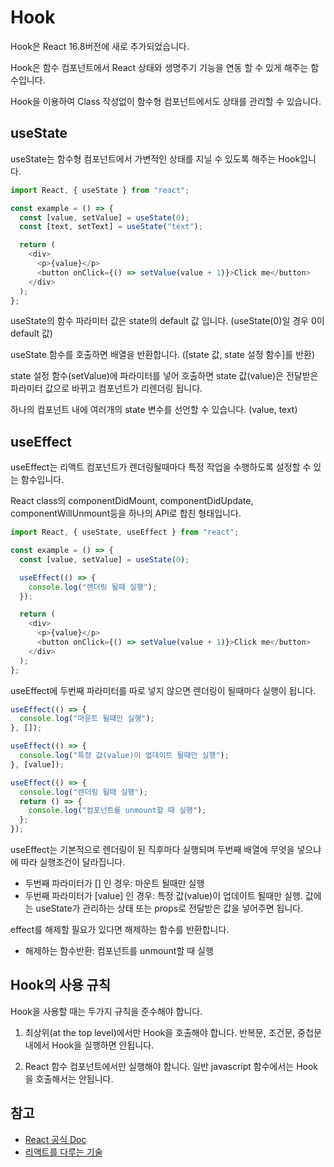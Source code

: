 # Hook

Hook은 React 16.8버전에 새로 추가되었습니다.

Hook은 함수 컴포넌트에서 React 상태와 생명주기 기능을 연동 할 수 있게 해주는 함수입니다.

Hook을 이용하여 Class 작성없이 함수형 컴포넌트에서도 상태를 관리할 수 있습니다.

## useState

useState는 함수형 컴포넌트에서 가변적인 상태를 지닐 수 있도록 해주는 Hook입니다.

```javascript
import React, { useState } from "react";

const example = () => {
  const [value, setValue] = useState(0);
  const [text, setText] = useState("text");

  return (
    <div>
      <p>{value}</p>
      <button onClick={() => setValue(value + 1)}>Click me</button>
    </div>
  );
};
```

useState의 함수 파라미터 값은 state의 default 값 입니다. (useState(0)일 경우 0이 default 값)

useState 함수를 호출하면 배열을 반환합니다. ([state 값, state 설정 함수]를 반환)

state 설정 함수(setValue)에 파라미터를 넣어 호출하면 state 값(value)은 전달받은 파라미터 값으로 바뀌고 컴포넌트가 리렌더링 됩니다.

하나의 컴포넌트 내에 여러개의 state 변수를 선언할 수 있습니다. (value, text)

## useEffect

useEffect는 리액트 컴포넌트가 렌더링될때마다 특정 작업을 수행하도록 설정할 수 있는 함수입니다.

React class의 componentDidMount, componentDidUpdate, componentWillUnmount등을 하나의 API로 합친 형태입니다.

```javascript
import React, { useState, useEffect } from "react";

const example = () => {
  const [value, setValue] = useState(0);

  useEffect(() => {
    console.log("렌더링 될때 실행");
  });

  return (
    <div>
      <p>{value}</p>
      <button onClick={() => setValue(value + 1)}>Click me</button>
    </div>
  );
};
```

useEffect에 두번째 파라미터를 따로 넣지 않으면 렌더링이 될때마다 실행이 됩니다.

```javascript
useEffect(() => {
  console.log("마운트 될때만 실행");
}, []);

useEffect(() => {
  console.log("특정 값(value)이 업데이트 될때만 실행");
}, [value]);

useEffect(() => {
  console.log("렌더링 될때 실행");
  return () => {
    console.log("컴포넌트를 unmount할 때 실행");
  };
});
```

useEffect는 기본적으로 렌더링이 된 직후마다 실행되며 두번째 배열에 무엇을 넣으냐에 따라 실행조건이 달라집니다.

- 두번째 파라미터가 [] 인 경우: 마운트 될때만 실행
- 두번째 파라미터가 [value] 인 경우: 특정 값(value)이 업데이트 될때만 실행. 값에는 useState가 관리하는 상태 또는 props로 전달받은 값을 넣어주면 됩니다.

effect를 해제할 필요가 있다면 해제하는 함수를 반환합니다.

- 해제하는 함수반환: 컴포넌트를 unmount할 때 실행

## Hook의 사용 규칙

Hook을 사용할 때는 두가지 규칙을 준수해야 합니다.

1. 최상위(at the top level)에서만 Hook을 호출해야 합니다. 반복문, 조건문, 중첩문 내에서 Hook을 실행하면 안됩니다.

2. React 함수 컴포넌트에서만 실행해야 합니다. 일반 javascript 함수에서는 Hook을 호출해서는 안됩니다.

## 참고

- [React 공식 Doc](https://ko.reactjs.org/docs/hooks-intro.html)
- [리액트를 다루는 기술](https://book.naver.com/bookdb/book_detail.nhn?bid=15372757)

